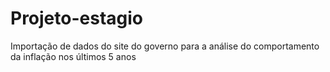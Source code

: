 # Projeto-estagio
Importação de dados do site do governo para a análise do comportamento da inflação nos últimos 5 anos

